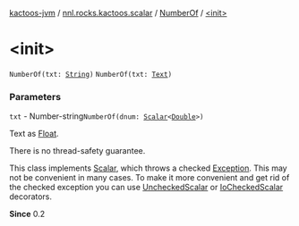 [kactoos-jvm](../../index.md) / [nnl.rocks.kactoos.scalar](../index.md) / [NumberOf](index.md) / [&lt;init&gt;](./-init-.md)

# &lt;init&gt;

`NumberOf(txt: `[`String`](https://kotlinlang.org/api/latest/jvm/stdlib/kotlin/-string/index.html)`)`
`NumberOf(txt: `[`Text`](../../nnl.rocks.kactoos/-text/index.md)`)`

### Parameters

`txt` - Number-string`NumberOf(dnum: `[`Scalar`](../../nnl.rocks.kactoos/-scalar/index.md)`<`[`Double`](https://kotlinlang.org/api/latest/jvm/stdlib/kotlin/-double/index.html)`>)`

Text as [Float](https://kotlinlang.org/api/latest/jvm/stdlib/kotlin/-float/index.html).

There is no thread-safety guarantee.

This class implements [Scalar](../../nnl.rocks.kactoos/-scalar/index.md), which throws a checked
[Exception](https://kotlinlang.org/api/latest/jvm/stdlib/kotlin/-exception/index.html). This may not be convenient in many cases. To make
it more convenient and get rid of the checked exception you can
use [UncheckedScalar](../-unchecked-scalar/index.md) or [IoCheckedScalar](../-io-checked-scalar/index.md) decorators.

**Since**
0.2

